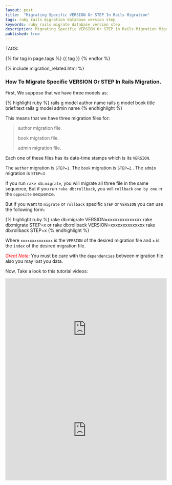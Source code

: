 ```yaml
---
layout: post
title:  "Migrating Specific VERSION Or STEP In Rails Migration"
tags: ruby rails migration database version step 
keywords: ruby rails migrate database version step
description: Migrating Specific VERSION Or STEP In Rails Migration Migration In Rails Application.
published: true
---
```


   TAGS:
   
   {% for tag in page.tags %} {{ tag }} {% endfor %}

{% include migration_related.html %}

<h3>How To Migrate Specific VERSION Or STEP In Rails Migration.</h3>

First, We suppose that we have three models as:

{% highlight ruby %}
rails g model author name
rails g model book title brief:text
rails g model admin name
{% endhighlight %}

This means that we have three migration files for:

>
> author migration file.
>
> book migration file.
>
> admin migration file.
>

Each one of these files has its date-time stamps which is its `VERSION`.

The `author` migration is `STEP=1`.
The `book` migration is `STEP=2`..
The `admin` migration is `STEP=3`

If you run `rake db:migrate`, you will migrate all three file in the same sequence, But if you run `rake db:rollback`, you will `rollback` `one by one` in the `opposite` sequence.

But if you want to `migrate` or `rollback` specific `STEP` or `VERSION` you can use the following form: 

{% highlight ruby %}
rake db:migrate VERSION=xxxxxxxxxxxxxx
rake db:migrate STEP=x
or
rake db:rollback VERSION=xxxxxxxxxxxxxx
rake db:rollback STEP=x
{% endhighlight %}

Where `xxxxxxxxxxxxxx` is the `VERSION` of the desired migration file and `x` is the `index` of the desired migration file.

<i style="color:red;">Great Note:</i> You must be care with the `dependencies` between migration file also you may lost you data.

Now, Take a look to this tutorial videos:

<iframe width="100%" height="315" src="https://www.youtube.com/embed/jCC8nyBoC5E" frameborder="0" allowfullscreen></iframe>
<br>
<iframe width="100%" height="315" src="https://www.youtube.com/embed/A4DvaZ_lR0U" frameborder="0" allowfullscreen></iframe>

